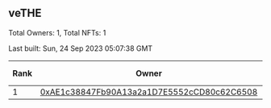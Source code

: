 ## veTHE

Total Owners: 1, Total NFTs: 1

Last built: Sun, 24 Sep 2023 05:07:38 GMT

| Rank | Owner | Voting Power | Influence | NFTs Id |
| --- | --- | --- | --- | --- |
  | 1 | [0xAE1c38847Fb90A13a2a1D7E5552cCD80c62C6508](https://debank.com/profile/0xAE1c38847Fb90A13a2a1D7E5552cCD80c62C6508?chain=bsc) | 2,480,923.413 | 3.28205% | 1 |